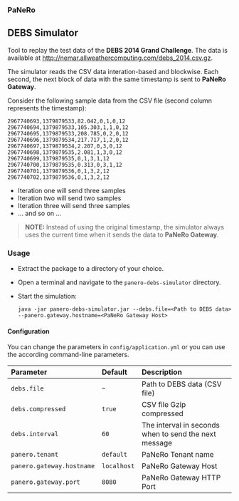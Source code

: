
### PaNeRo

DEBS Simulator
--------------

Tool to replay the test data of the **DEBS 2014 Grand Challenge**.
The data is available at http://nemar.allweathercomputing.com/debs_2014.csv.gz.

The simulator reads the CSV data interation-based and blockwise.
Each second, the next block of data with the same timestamp is sent to **PaNeRo Gateway**.

Consider the following sample data from the CSV file (second column represents the timestamp):

```
2967740693,1379879533,82.042,0,1,0,12
2967740694,1379879533,105.303,1,1,0,12
2967740695,1379879533,208.785,0,2,0,12
2967740696,1379879534,217.717,1,2,0,12
2967740697,1379879534,2.207,0,3,0,12
2967740698,1379879535,2.081,1,3,0,12
2967740699,1379879535,0,1,3,1,12
2967740700,1379879535,0.313,0,3,1,12
2967740701,1379879536,0,1,3,2,12
2967740702,1379879536,0,1,3,2,12
```

* Iteration one will send three samples
* Iteration two will send two samples
* Iteration three will send three samples 
* ... and so on ...

> **NOTE:** Instead of using the original timestamp, the simulator always uses the current time when it sends the data to **PaNeRo Gateway**.

### Usage

* Extract the package to a directory of your choice.

* Open a terminal and navigate to the `panero-debs-simulator` directory.

* Start the simulation:

    ```shell
    java -jar panero-debs-simulator.jar --debs.file=<Path to DEBS data> --panero.gateway.hostname=<PaNeRo Gateway Host>
    ```

#### Configuration

You can change the parameters in `config/application.yml` or you can use the according command-line parameters.

| Parameter | Default | Description |
|:--------- |:------- |:----------- |
| `debs.file` | `~` | Path to DEBS data (CSV file) |
| `debs.compressed` | `true` | CSV file Gzip compressed |
| `debs.interval` | `60` | The interval in seconds when to send the next message |
| `panero.tenant` | `default` | PaNeRo Tenant name |
| `panero.gateway.hostname` | `localhost` | PaNeRo Gateway Host |
| `panero.gateway.port` | `8080` | PaNeRo Gateway HTTP Port |
